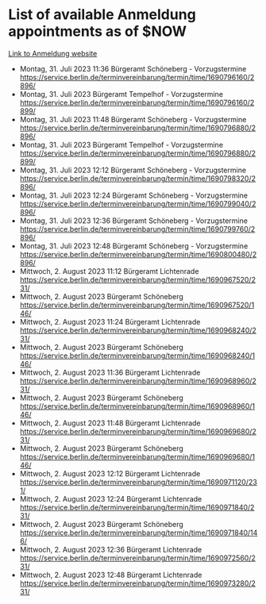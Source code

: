 # List of available Anmeldung appointments as of $NOW
[Link to Anmeldung website](https://service.berlin.de/terminvereinbarung/termin/tag.php?termin=1&anliegen[]=120686&dienstleisterlist=122210,122217,327316,122219,327312,122227,327314,122231,327346,122243,327348,122254,122252,329742,122260,329745,122262,329748,122271,327278,122273,327274,122277,327276,330436,122280,327294,122282,327290,122284,327292,122291,327270,122285,327266,122286,327264,122296,327268,150230,329760,122297,327286,122294,327284,122312,329763,122314,329775,122304,327330,122311,327334,122309,327332,317869,122281,327352,122279,329772,122283,122276,327324,122274,327326,122267,329766,122246,327318,122251,327320,122257,327322,122208,327298,122226,327300&herkunft=http%3A%2F%2Fservice.berlin.de%2Fdienstleistung%2F120686%2F)
- Montag, 31. Juli 2023 11:36 Bürgeramt Schöneberg - Vorzugstermine https://service.berlin.de/terminvereinbarung/termin/time/1690796160/2896/
- Montag, 31. Juli 2023  Bürgeramt Tempelhof - Vorzugstermine https://service.berlin.de/terminvereinbarung/termin/time/1690796160/2899/
- Montag, 31. Juli 2023 11:48 Bürgeramt Schöneberg - Vorzugstermine https://service.berlin.de/terminvereinbarung/termin/time/1690796880/2896/
- Montag, 31. Juli 2023  Bürgeramt Tempelhof - Vorzugstermine https://service.berlin.de/terminvereinbarung/termin/time/1690796880/2899/
- Montag, 31. Juli 2023 12:12 Bürgeramt Schöneberg - Vorzugstermine https://service.berlin.de/terminvereinbarung/termin/time/1690798320/2896/
- Montag, 31. Juli 2023 12:24 Bürgeramt Schöneberg - Vorzugstermine https://service.berlin.de/terminvereinbarung/termin/time/1690799040/2896/
- Montag, 31. Juli 2023 12:36 Bürgeramt Schöneberg - Vorzugstermine https://service.berlin.de/terminvereinbarung/termin/time/1690799760/2896/
- Montag, 31. Juli 2023 12:48 Bürgeramt Schöneberg - Vorzugstermine https://service.berlin.de/terminvereinbarung/termin/time/1690800480/2896/
- Mittwoch, 2. August 2023 11:12 Bürgeramt Lichtenrade https://service.berlin.de/terminvereinbarung/termin/time/1690967520/231/
- Mittwoch, 2. August 2023  Bürgeramt Schöneberg https://service.berlin.de/terminvereinbarung/termin/time/1690967520/146/
- Mittwoch, 2. August 2023 11:24 Bürgeramt Lichtenrade https://service.berlin.de/terminvereinbarung/termin/time/1690968240/231/
- Mittwoch, 2. August 2023  Bürgeramt Schöneberg https://service.berlin.de/terminvereinbarung/termin/time/1690968240/146/
- Mittwoch, 2. August 2023 11:36 Bürgeramt Lichtenrade https://service.berlin.de/terminvereinbarung/termin/time/1690968960/231/
- Mittwoch, 2. August 2023  Bürgeramt Schöneberg https://service.berlin.de/terminvereinbarung/termin/time/1690968960/146/
- Mittwoch, 2. August 2023 11:48 Bürgeramt Lichtenrade https://service.berlin.de/terminvereinbarung/termin/time/1690969680/231/
- Mittwoch, 2. August 2023  Bürgeramt Schöneberg https://service.berlin.de/terminvereinbarung/termin/time/1690969680/146/
- Mittwoch, 2. August 2023 12:12 Bürgeramt Lichtenrade https://service.berlin.de/terminvereinbarung/termin/time/1690971120/231/
- Mittwoch, 2. August 2023 12:24 Bürgeramt Lichtenrade https://service.berlin.de/terminvereinbarung/termin/time/1690971840/231/
- Mittwoch, 2. August 2023  Bürgeramt Schöneberg https://service.berlin.de/terminvereinbarung/termin/time/1690971840/146/
- Mittwoch, 2. August 2023 12:36 Bürgeramt Lichtenrade https://service.berlin.de/terminvereinbarung/termin/time/1690972560/231/
- Mittwoch, 2. August 2023 12:48 Bürgeramt Lichtenrade https://service.berlin.de/terminvereinbarung/termin/time/1690973280/231/
